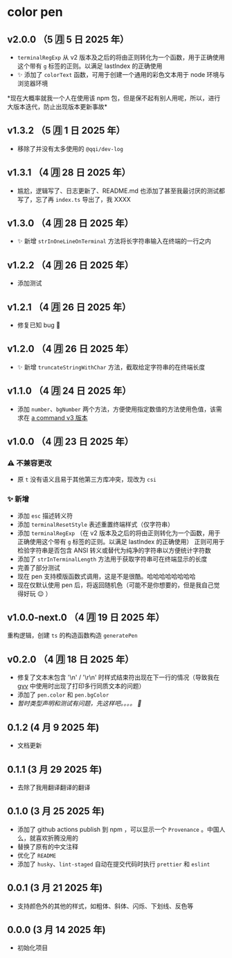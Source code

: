 # color pen

## v2.0.0 （5 🈷️ 5 日 2025 年）

- `terminalRegExp` 从 v2 版本及之后的将由正则转化为一个函数，用于正确使用这个带有 `g` 标签的正则。以满足 lastIndex 的正确使用
- ✨ 添加了 `colorText` 函数，可用于创建一个通用的彩色文本用于 node 环境与浏览器环境

\*现在大概率就我一个人在使用该 npm 包，但是保不起有别人用呢，所以，进行大版本迭代，防止出现版本更新事故\*

## v1.3.2 （5 🈷️ 1 日 2025 年）

- 移除了并没有太多使用的 `@qqi/dev-log`

## v1.3.1 （4 🈷️ 28 日 2025 年）

- 尴尬，逻辑写了、日志更新了、README.md 也添加了甚至我最讨厌的测试都写了，忘了再 `index.ts` 导出了，我 XXXX

## v1.3.0 （4 🈷️ 28 日 2025 年）

- ✨ 新增 `strInOneLineOnTerminal` 方法将长字符串输入在终端的一行之内

## v1.2.2 （4 🈷️ 26 日 2025 年）

- 添加测试

## v1.2.1 （4 🈷️ 26 日 2025 年）

- 修复已知 bug 🐛

## v1.2.0 （4 🈷️ 26 日 2025 年）

- ✨ 新增 `truncateStringWithChar` 方法，截取给定字符串的在终端长度

## v1.1.0 （4 🈷️ 24 日 2025 年）

- 添加 `number`、`bgNumber` 两个方法，方便使用指定数值的方法使用色值，该需求在 [a command v3 版本](https://www.npmjs.com/package/a-command/v/3.0.0)

## v1.0.0 （4 🈷️ 23 日 2025 年）

### ⚠️ 不兼容更改

- 原 `t` 没有语义且易于其他第三方库冲突，现改为 `csi`

### ✨ 新增

- 添加 `esc` 描述转义符
- 添加 `terminalResetStyle` 表述重置终端样式（仅字符串）
- 添加 `terminalRegExp` （在 v2 版本及之后的将由正则转化为一个函数，用于正确使用这个带有 `g` 标签的正则。以满足 lastIndex 的正确使用） 正则可用于检验字符串是否包含 ANSI 转义或替代为纯净的字符串以方便统计字符数
- 添加了 `strInTerminalLength` 方法用于获取字符串可在终端显示的长度
- 完善了部分测试
- 现在 pen 支持模版函数式调用，这是不是很酷。哈哈哈哈哈哈哈哈
- 现在仅默认使用 pen 后，将返回随机色（可能不是你想要的，但是我自己觉得好玩 😌 ）

## v1.0.0-next.0 （4 🈷️ 19 日 2025 年）

重构逻辑，创建 `ts` 的构造函数构造 `generatePen`

## v0.2.0 （4 🈷️ 18 日 2025 年）

- 修复了文本末包含 '\n' / '\r\n' 时样式结束符出现在下一行的情况（导致我在 [gvv](https://www.npmjs.com/package/gvv) 中使用时出现了打印多行同质文本的问题）
- 添加了 `pen.color` 和 `pen.bgColor`
- _暂时类型声明和测试有问题，先这样吧。。。。 🐛_

## 0.1.2 (4 月 9 2025 年)

- 文档更新

## 0.1.1 (3 月 29 2025 年)

- 去除了我用翻译翻译的翻译

## 0.1.0 (3 月 25 2025 年)

- 添加了 github actions publish 到 npm ，可以显示一个 `Provenance` 。中国人么，就喜欢折腾没用的
- 替换了原有的中文注释
- 优化了 `README`
- 添加了 `husky`、`lint-staged` 自动在提交代码时执行 `prettier` 和 `eslint`

## 0.0.1 (3 月 21 2025 年)

- 支持颜色外的其他的样式，如粗体、斜体、闪烁、下划线、反色等

## 0.0.0 (3 月 14 2025 年)

- 初始化项目
